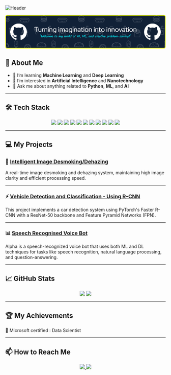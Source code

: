 ![Header](./github-header-image[1].png)

![Header](./github-header-image.png)

## 🚀 About Me
- 🌱 I’m learning **Machine Learning** and **Deep Learning**
- 🧪 I’m interested in **Artificial Intelligence** and **Nanotechnology**
- 💬 Ask me about anything related to **Python**, **ML**, and **AI**

---

## 🛠️ Tech Stack
<p align="center">
  <img src="https://img.shields.io/badge/-Python-333333?style=flat&logo=python" />
  <img src="https://img.shields.io/badge/-TensorFlow-333333?style=flat&logo=tensorflow" />
  <img src="https://img.shields.io/badge/-Keras-333333?style=flat&logo=keras" />
  <img src="https://img.shields.io/badge/-JavaScript-333333?style=flat&logo=javascript" />
  <img src="https://img.shields.io/badge/-HTML5-333333?style=flat&logo=html5" />
  <img src="https://img.shields.io/badge/-CSS3-333333?style=flat&logo=css3" />
  <img src="https://img.shields.io/badge/-Node.js-333333?style=flat&logo=node.js" />
  <img src="https://img.shields.io/badge/-Git-333333?style=flat&logo=git" />
  <img src="https://img.shields.io/badge/-GitHub-333333?style=flat&logo=github" />
  <img src="https://img.shields.io/badge/-Docker-333333?style=flat&logo=docker" />
  <img src="https://img.shields.io/badge/-Salesforce-333333?style=flat&logo=salesforce" />
</p>

---

## 💻 My Projects

### 🚀 [Intelligent Image Desmoking/Dehazing](#)

A real-time image desmoking and dehazing system, maintaining high image clarity and efficient processing speed.

---

### ⚡ [Vehicle Detection and Classification - Using R-CNN](#)
This project implements a car detection system using PyTorch's Faster R-CNN with a ResNet-50 backbone and Feature Pyramid Networks (FPN).

---

### 📊 [Speech Recognised Voice Bot](#)

Alpha is a speech-recognized voice bot that uses both ML and DL techniques for tasks like speech recognition, natural language processing, and question-answering.

---

## 📈 GitHub Stats
<p align="center">
  <img src="https://github-readme-stats.vercel.app/api?username=BSRohit20&show_icons=true&theme=radical" height="180px" />
  <img src="https://github-readme-stats.vercel.app/api/top-langs/?username=BSRohit20&layout=compact&theme=radical" height="180px" />
</p>

---

## 🏆 My Achievements

 🎉 Microsoft certified : Data Scientist


---

## 📫 How to Reach Me

<p align="center">
  <a href="mailto:rohitbs2004@gmail.com">
    <img src="https://img.shields.io/badge/-Gmail-c14438?style=flat&logo=Gmail&logoColor=white" />
  </a>
  <a href="https://linkedin.com/in/bsrohit">
    <img src="https://img.shields.io/badge/-LinkedIn-blue?style=flat&logo=Linkedin&logoColor=white" />
  </a>
</p>

